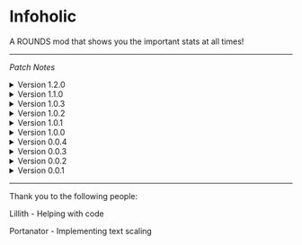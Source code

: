 # Infoholic

 A ROUNDS mod that shows you the important stats at all times!

 ---

<i>Patch Notes</i>

<details>
<summary>Version 1.2.0</summary>
<br>

Released on <i>8/17/2023</i>

Current toggle keybind is now displayed in mod settings

Added indicator when the keybind is being changed in mod settings

Adjusted mod settings for better readability

Updated Steam URL on the credits menu

Mod settings can no longer be adjusted during gameplay

Removed Debug Mode toggle from mod settings

---
</details>

<details>
<summary>Version 1.1.0</summary>
<br>

Released on <i>7/28/2022</i>


Damage is now calculated correctly and takes damage multipliers into account

Removed jump count as a shown stat

Updated BepinEx

---
</details>

<details>
<summary>Version 1.0.3</summary>
<br>

Released on <i>5/6/2022</i>


Text now draws over game objects (things like parts of the map, or cards during the pick phase)

---
</details>

<details>
<summary>Version 1.0.2</summary>
<br>

Released on <i>4/29/2022</i>


Removed BETA text from the readme

---
</details>

<details>
<summary>Version 1.0.1</summary>
<br>

Released on <i>4/8/2022</i>


Removed BETA text around the menus

Increased the max values for offsets

---
</details>

<details>
<summary>Version 1.0.0</summary>
<br>

Released on <i>3/30/2022</i>


A simplicity toggle that is enabled by default, removes most of the stats, and looks much less intimidating

Added Jump Count, Player Size, and Additional Blocks

---
</details>

<details>
<summary>Version 0.0.4</summary>
<br>

Released on <i>3/24/2022</i>


Bug fixes regarding the settings preview

---
</details>

<details>
<summary>Version 0.0.3</summary>
<br>

Released on <i>3/23/2022</i>


Added a keybinding to disable the menu on the fly (O by default)

Centered the text better to the bottom left of the screen by default

Fixed bugs relating to the Settings Preview, shouldn't glitch out anymore

Fixed bugs with Disable during pick phase

---
</details>

<details>
<summary>Version 0.0.2</summary>
<br>

Released on <i>3/21/2022</i>


Three new stats added

Fixed bugs when entering sandbox, mod still does not work in sandbox though, just no more console flooding

---
</details>

<details>
<summary>Version 0.0.1</summary>
<br>

Released on <i>3/21/2022</i>


Initial Beta release

---
</details>

---

Thank you to the following people:

Lillith - Helping with code

Portanator - Implementing text scaling